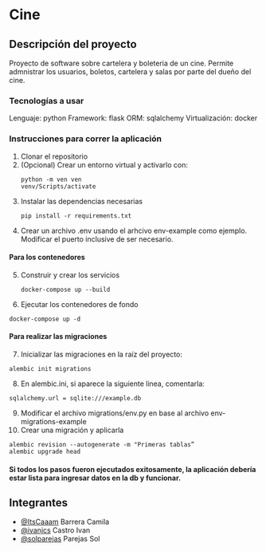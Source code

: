 
# Cine

## Descripción del proyecto
Proyecto de software sobre cartelera y boleteria de un cine. Permite admnistrar los usuarios, boletos, cartelera y salas por parte del dueño del cine.

### Tecnologías a usar
Lenguaje: python
Framework: flask
ORM: sqlalchemy
Virtualización: docker

### Instrucciones para correr la aplicación
1. Clonar el repositorio
2. (Opcional) Crear un entorno virtual y activarlo con:
    ```
    python -m ven ven
    venv/Scripts/activate
    ```
3. Instalar las dependencias necesarias
    ```
    pip install -r requirements.txt
    ```
4. Crear un archivo .env usando el arhcivo env-example como ejemplo. Modificar el puerto inclusive de ser necesario.

#### Para los contenedores
5. Construir y crear los servicios
    ```
    docker-compose up --build
    ```
6. Ejecutar los contenedores de fondo
```
docker-compose up -d
```

#### Para realizar las migraciones
7. Inicializar las migraciones en la raíz del proyecto:
```
alembic init migrations
```
8. En alembic.ini, si aparece la siguiente linea, comentarla:
```
sqlalchemy.url = sqlite:///example.db
```
9. Modificar el archivo migrations/env.py en base al archivo env-migrations-example
10. Crear una migración y aplicarla 
```
alembic revision --autogenerate -m "Primeras tablas”
alembic upgrade head
```
#### Si todos los pasos fueron ejecutados exitosamente, la aplicación debería estar lista para ingresar datos en la db y funcionar.

## Integrantes
- [@ItsCaaam](https://www.github.com/itscaaam) Barrera Camila
- [@ivanjcs](https://www.github.com/ivanjcs) Castro Ivan
- [@solparejas](https://www.github.com/solparejas) Parejas Sol
